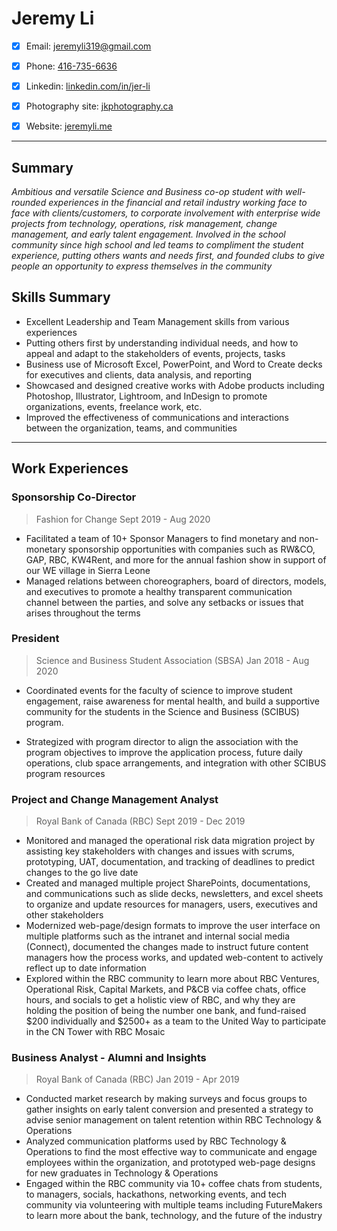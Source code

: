 
# Jeremy Li

- [x] Email: [jeremyli319@gmail.com](mailto:jeremyli319@gmail.com)
- [x] Phone: [416-735-6636](tel:4167356636)
- [x] Linkedin: [linkedin.com/in/jer-li](https://www.linkedin.com/in/jer-li/)
- [x] Photography site: [jkphotography.ca](https://www.jkphotography.ca)
- [x] Website: [jeremyli.me](http://www.jeremyli.me)


---

## Summary

*Ambitious and versatile Science and Business co-op student with well-rounded experiences in the financial and retail industry working face to face with clients/customers, to corporate involvement with enterprise wide projects from technology, operations, risk management, change management, and early talent engagement. Involved in the school community since high school and led teams to compliment the student experience, putting others wants and needs first, and founded clubs to give people an opportunity to express themselves in the community*

## Skills Summary
  - Excellent Leadership and Team Management skills from various experiences
  - Putting others first by understanding individual needs, and how to appeal and adapt to the stakeholders of events, projects, tasks
  - Business use of Microsoft Excel, PowerPoint, and Word to Create decks for executives and clients, data analysis, and reporting
  - Showcased and designed creative works with Adobe products including Photoshop, Illustrator, Lightroom, and InDesign to promote organizations, events, freelance work, etc.
  - Improved the effectiveness of communications and interactions between the organization, teams, and communities

----

## Work Experiences
### Sponsorship Co-Director
> Fashion for Change
> Sept 2019 -  Aug 2020

  - Facilitated a team of 10+ Sponsor Managers to find monetary and non-monetary sponsorship opportunities with companies such as RW&CO, GAP, RBC, KW4Rent, and more for the annual fashion show in support of our WE village in Sierra Leone
  - Managed relations between choreographers, board of directors, models, and executives to promote a healthy transparent communication channel between the parties, and solve any setbacks or issues that arises throughout the terms


### President
> Science and Business Student Association (SBSA)
> Jan 2018 - Aug 2020

  - Coordinated events for the faculty of science to improve student engagement, raise awareness for mental health, and build a supportive community for the students in the Science and Business (SCIBUS) program.

  - Strategized with program director to align the association with the program objectives to improve the application process, future daily operations, club space arrangements, and integration with other SCIBUS program resources


### Project and Change Management Analyst
> Royal Bank of Canada (RBC)
> Sept 2019 - Dec 2019

  - Monitored and managed the operational risk data migration project by assisting key stakeholders with changes and issues with scrums, prototyping, UAT,  documentation, and tracking of deadlines to predict changes to the go live date
  - Created and managed multiple project SharePoints, documentations, and communications such as slide decks, newsletters, and excel sheets to organize and update resources for managers, users, executives and other stakeholders
  - Modernized web-page/design formats to improve the user interface on multiple platforms such as the intranet and internal social media (Connect), documented the changes made to instruct future content managers how the process works, and updated web-content to actively reflect up to date information
  - Explored within the RBC community to learn more about RBC Ventures, Operational Risk, Capital Markets, and P&CB via coffee chats, office hours, and socials to get a holistic view of RBC, and why they are holding the position of being the number one bank, and fund-raised $200 individually and $2500+ as a team to the United Way to participate in the CN Tower with RBC Mosaic

### Business Analyst - Alumni and Insights
> Royal Bank of Canada (RBC)
> Jan 2019 - Apr 2019

  - Conducted market research by making surveys and focus groups to gather insights on early talent conversion and presented a strategy to advise senior management on talent retention within RBC Technology & Operations
  - Analyzed communication platforms used by RBC Technology & Operations to find the most effective way to communicate and engage employees within the organization, and prototyped web-page designs for new graduates in Technology & Operations
  - Engaged within the RBC community via 10+ coffee chats from students, to managers, socials, hackathons, networking events, and tech community via volunteering with multiple teams including FutureMakers to learn more about the bank, technology, and the future of the industry
